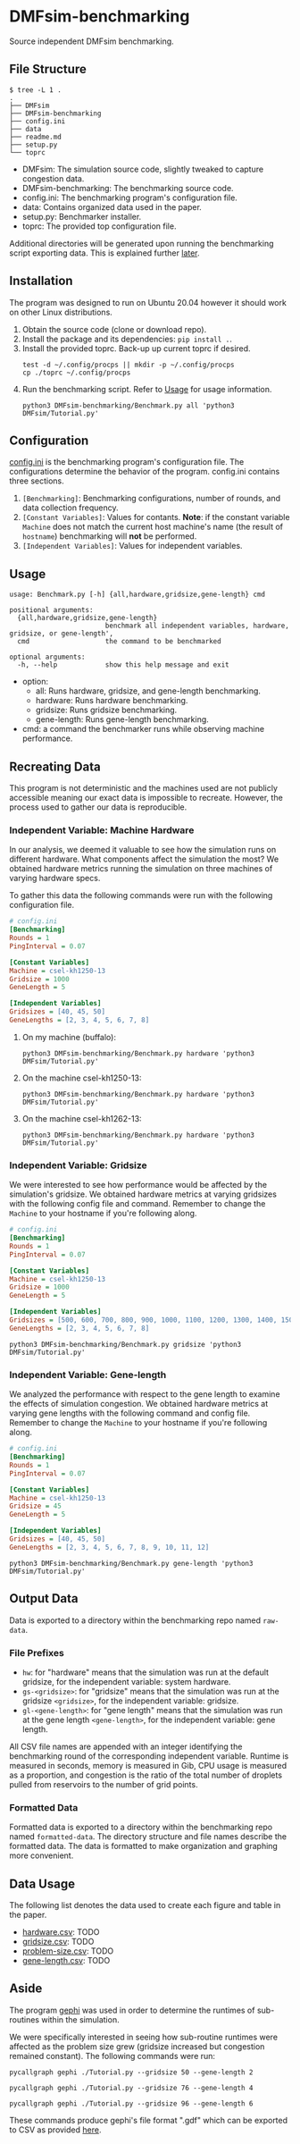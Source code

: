 # DMFsim-benchmarking

Source independent DMFsim benchmarking.

## File Structure

```
$ tree -L 1 .
.
├── DMFsim
├── DMFsim-benchmarking
├── config.ini
├── data
├── readme.md
├── setup.py
└── toprc
```

-   DMFsim: The simulation source code, slightly tweaked to capture congestion data.
-   DMFsim-benchmarking: The benchmarking source code.
-   config.ini: The benchmarking program's configuration file.
-   data: Contains organized data used in the paper.
-   setup.py: Benchmarker installer.
-   toprc: The provided top configuration file.

Additional directories will be generated upon running the benchmarking script exporting data. This is explained further [later](readme.md#output-data).

## Installation

The program was designed to run on Ubuntu 20.04 however it should work on other Linux distributions.

1.  Obtain the source code (clone or download repo).
2.  Install the package and its dependencies: `pip install .`.
3.  Install the provided toprc. Back-up up current toprc if desired.
    ```
    test -d ~/.config/procps || mkdir -p ~/.config/procps
    cp ./toprc ~/.config/procps
    ```
4.  Run the benchmarking script. Refer to [Usage](readme.md#usage) for usage information.
    ```
    python3 DMFsim-benchmarking/Benchmark.py all 'python3 DMFsim/Tutorial.py'
    ```

## Configuration

[config.ini](config.ini) is the benchmarking program's configuration file. The configurations determine the behavior of the program. config.ini contains three sections.

1.  `[Benchmarking]`: Benchmarking configurations, number of rounds, and data collection frequency.
2.  `[Constant Variables]`: Values for contants. **Note**: if the constant variable `Machine` does not match the current host machine's name (the result of `hostname`) benchmarking will **not** be performed.
3.  `[Independent Variables]`: Values for independent variables.

## Usage

```
usage: Benchmark.py [-h] {all,hardware,gridsize,gene-length} cmd

positional arguments:
  {all,hardware,gridsize,gene-length}
                        benchmark all independent variables, hardware, gridsize, or gene-length',
  cmd                   the command to be benchmarked

optional arguments:
  -h, --help            show this help message and exit
```

-   option:
    -   all: Runs hardware, gridsize, and gene-length benchmarking.
    -   hardware: Runs hardware benchmarking.
    -   gridsize: Runs gridsize benchmarking.
    -   gene-length: Runs gene-length benchmarking.
-   cmd: a command the benchmarker runs while observing machine performance.

## Recreating Data

This program is not deterministic and the machines used are not publicly accessible meaning our exact data is impossible to recreate. However, the process used to gather our data is reproducible.

### Independent Variable: Machine Hardware

In our analysis, we deemed it valuable to see how the simulation runs on different hardware. What components affect the simulation the most? We obtained hardware metrics running the simulation on three machines of varying hardware specs.

To gather this data the following commands were run with the following configuration file.

```ini
# config.ini
[Benchmarking]
Rounds = 1
PingInterval = 0.07

[Constant Variables]
Machine = csel-kh1250-13
Gridsize = 1000
GeneLength = 5

[Independent Variables]
Gridsizes = [40, 45, 50]
GeneLengths = [2, 3, 4, 5, 6, 7, 8]
```

1.  On my machine (buffalo):
    ```
    python3 DMFsim-benchmarking/Benchmark.py hardware 'python3 DMFsim/Tutorial.py'
    ```
2.  On the machine csel-kh1250-13:
    ```
    python3 DMFsim-benchmarking/Benchmark.py hardware 'python3 DMFsim/Tutorial.py'
    ```
3.  On the machine csel-kh1262-13:
    ```
    python3 DMFsim-benchmarking/Benchmark.py hardware 'python3 DMFsim/Tutorial.py'
    ```

### Independent Variable: Gridsize

We were interested to see how performance would be affected by the simulation's gridsize. We obtained hardware metrics at varying gridsizes with the following config file and command. Remember to change the `Machine` to your hostname if you're following along.

```ini
# config.ini
[Benchmarking]
Rounds = 1
PingInterval = 0.07

[Constant Variables]
Machine = csel-kh1250-13
Gridsize = 1000
GeneLength = 5

[Independent Variables]
Gridsizes = [500, 600, 700, 800, 900, 1000, 1100, 1200, 1300, 1400, 1500]
GeneLengths = [2, 3, 4, 5, 6, 7, 8]
```

```
python3 DMFsim-benchmarking/Benchmark.py gridsize 'python3 DMFsim/Tutorial.py'
```

### Independent Variable: Gene-length

We analyzed the performance with respect to the gene length to examine the effects of simulation congestion. We obtained hardware metrics at varying gene lengths with the following command and config file. Remember to change the `Machine` to your hostname if you're following along.

```ini
# config.ini
[Benchmarking]
Rounds = 1
PingInterval = 0.07

[Constant Variables]
Machine = csel-kh1250-13
Gridsize = 45
GeneLength = 5

[Independent Variables]
Gridsizes = [40, 45, 50]
GeneLengths = [2, 3, 4, 5, 6, 7, 8, 9, 10, 11, 12]
```

```
python3 DMFsim-benchmarking/Benchmark.py gene-length 'python3 DMFsim/Tutorial.py'
```

## Output Data

Data is exported to a directory within the benchmarking repo named `raw-data`.

### File Prefixes

-   `hw`: for "hardware" means that the simulation was run at the default gridsize, for the independent variable: system hardware.
-   `gs-<gridsize>`: for "gridsize" means that the simulation was run at the gridsize `<gridsize>`, for the independent variable: gridsize.
-   `gl-<gene-length>`: for "gene length" means that the simulation was run at the gene length `<gene-length>`, for the independent variable: gene length.

All CSV file names are appended with an integer identifying the benchmarking round of the corresponding independent variable. Runtime is measured in seconds, memory is measured in Gib, CPU usage is measured as a proportion, and congestion is the ratio of the total number of droplets pulled from reservoirs to the number of grid points.

### Formatted Data

Formatted data is exported to a directory within the benchmarking repo named `formatted-data`. The directory structure and file names describe the formatted data. The data is formatted to make organization and graphing more convenient.

## Data Usage

The following list denotes the data used to create each figure and table in the paper.

-   [hardware.csv](data/hardware.csv): TODO
-   [gridsize.csv](data/gridsize.csv): TODO
-   [problem-size.csv](data/problem-size.csv): TODO
-   [gene-length.csv](data/gene-length.csv): TODO

## Aside

The program [gephi](https://gephi.org/) was used in order to determine the runtimes of sub-routines within the simulation.

We were specifically interested in seeing how sub-routine runtimes were affected as the problem size grew (gridsize increased but congestion remained constant). The following commands were run:

```
pycallgraph gephi ./Tutorial.py --gridsize 50 --gene-length 2
```

```
pycallgraph gephi ./Tutorial.py --gridsize 76 --gene-length 4
```

```
pycallgraph gephi ./Tutorial.py --gridsize 96 --gene-length 6
```

These commands produce gephi's file format ".gdf" which can be exported to CSV as provided [here](data/gephi).

